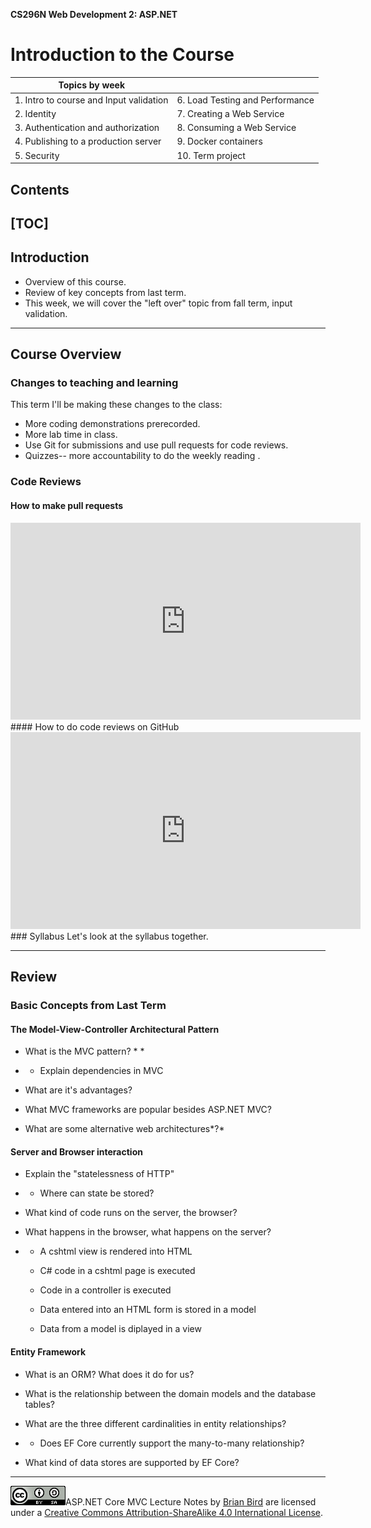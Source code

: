 **CS296N Web Development 2: ASP.NET** 

# Introduction to the Course

| Topics by week                          |                                 |
| --------------------------------------- | ------------------------------- |
| 1. Intro to course and Input validation | 6. Load Testing and Performance |
| 2. Identity                             | 7. Creating a Web Service       |
| 3. Authentication and authorization     | 8. Consuming a Web Service      |
| 4. Publishing to a production server    | 9. Docker containers            |
| 5. Security                             | 10. Term project                |



## Contents

[TOC]
------



## Introduction

- Overview of this course.
- Review of key concepts from last term.
- This week, we will cover the "left over" topic from fall term, input validation.

------



## Course Overview

### Changes to teaching and learning

This term I'll be making these changes to the class:

- More coding demonstrations prerecorded.
- More lab time in class.
- Use Git for submissions and use pull requests for code reviews.
- Quizzes-- more accountability to do the weekly reading .   

### Code Reviews

#### How to make pull requests         

<iframe width="560" height="315" src="https://www.youtube.com/embed/d5wpJ5VimSU" frameborder="0" allow="accelerometer; autoplay; encrypted-media; gyroscope; picture-in-picture" allowfullscreen></iframe>
#### How to do code reviews on GitHub         

<iframe width="560" height="315" src="https://www.youtube.com/embed/HW0RPaJqm4g" frameborder="0" allow="accelerometer; autoplay; encrypted-media; gyroscope; picture-in-picture" allowfullscreen></iframe>
### Syllabus
Let's look at the syllabus together.

------



## Review

### Basic Concepts from Last Term

#### The Model-View-Controller Architectural Pattern         

- What is the MVC pattern? *
  \*            

- - Explain dependencies in MVC
                

- What are it's advantages?

- What MVC frameworks are popular besides ASP.NET MVC?
            

- What are some alternative web architectures*?*

#### Server and Browser interaction         

- Explain the "statelessness of HTTP"

- - Where can state be stored?
                

- What kind of code runs on the server, the browser?
            

- What happens in the browser, what happens on the server?

- - A cshtml view is rendered into HTML
  - C# code in a cshtml page is executed
  - Code in a controller is executed
  - Data entered into an HTML form is stored in a model
    
  - Data from a model is diplayed in a view

#### Entity Framework

- What is an ORM? What does it do for us?

- What is the relationship between the domain models and the            database tables?

- What are the three different cardinalities in entity            relationships?
            

- - Does EF Core currently support the many-to-many              relationship?

- What kind of data stores are supported by EF Core?

------



[![ccbysa88x31](ccbysa88x31.png)](http://creativecommons.org/licenses/by-sa/4.0/)ASP.NET Core MVC Lecture Notes by [Brian Bird](https://profbird.online) are licensed under a [Creative Commons Attribution-ShareAlike 4.0 International License](http://creativecommons.org/licenses/by-sa/4.0/). 

